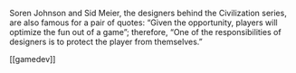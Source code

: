 Soren Johnson and Sid Meier, the designers behind the Civilization series, are also famous for a pair of quotes: “Given the opportunity, players will optimize the fun out of a game”; therefore, “One of the responsibilities of designers is to protect the player from themselves.”

[[gamedev]]